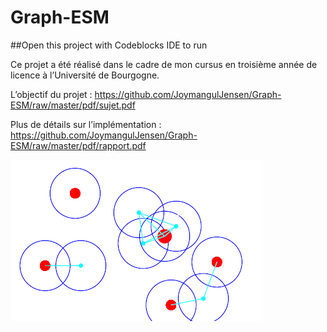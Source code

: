 # Graph-ESM

##Open this project with Codeblocks IDE to run

Ce projet a été réalisé dans le cadre de mon cursus en troisième année de licence à l’Université de Bourgogne.

L’objectif du projet :  https://github.com/JoymangulJensen/Graph-ESM/raw/master/pdf/sujet.pdf

Plus de détails sur l’implémentation : https://github.com/JoymangulJensen/Graph-ESM/raw/master/pdf/rapport.pdf

![Alt Text]( https://raw.githubusercontent.com/JoymangulJensen/Graph-ESM/master/pdf/1.PNG)
